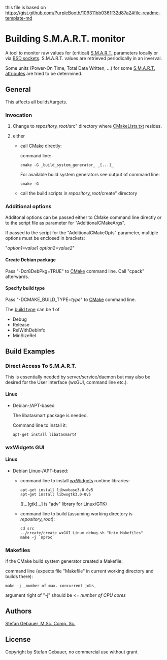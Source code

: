this file is based on
https://gist.github.com/PurpleBooth/109311bb0361f32d87a2#file-readme-template-md

# Building S.M.A.R.T. monitor

A tool to monitor raw values for (critical)
[S.M.A.R.T.](https://en.wikipedia.org/wiki/S.M.A.R.T.) parameters locally or
via [BSD sockets](https://en.wikipedia.org/wiki/Berkeley_sockets).
S.M.A.R.T. values are retrieved periodically in an inverval.

Some units (Power-On Time, Total Data Written, ...) for some
[S.M.A.R.T. attributes](https://en.wikipedia.org/wiki/S.M.A.R.T.#Known_ATA_S.M.A.R.T._attributes)
are tried to be determined.

## General

This affects all builds/targets.

### Invocation

1. Change to _repository_root_/src" directory where 
[CMakeLists.txt](https://cmake.org/cmake/help/latest/guide/tutorial/index.html#a-basic-starting-point-step-1)
resides.

2. either


    * call [CMake](https://cmake.org) directly:

      command line:

      ```
      cmake -G _build_system_generator_ _[...]_
      ```
      
      For available build system generators see output of command line:

      ```
      cmake -G
      ```

    * call the build scripts in _repository_root_/create" directory

### Additional options

Additonal options can be passed either to CMake command line directly or to the
script file as parameter for "AdditionalCMakeArgs".

If passed to the script for the "AdditionalCMakeOpts" parameter, multiple
options must be enclosed in brackets:

"_option1_=_value1_ _option2_=_value2_" 

#### Create Debian package

Pass "-Dcr8DebPkg=TRUE" to [CMake](https://cmake.org) command line.
Call "cpack" afterwards.

#### Specify build type

Pass "-DCMAKE\_BUILD\_TYPE=_type_" to [CMake](https://cmake.org) command line.

The
[build type](https://cmake.org/cmake/help/latest/variable/CMAKE_BUILD_TYPE.html)
can be 1 of

* Debug
* Release
* RelWithDebInfo
* MinSizeRel

## Build Examples

### Direct Access To S.M.A.R.T.

This is essentially needed by server/service/daemon but may also be desired for
the User Interface (wxGUI, command line etc.).

#### Linux

- Debian-/APT-based

  The libatasmart package is needed.

  Command line to install it:

  ```
  apt-get install libatasmart4
  ```

### wxWidgets GUI

#### Linux

- Debian Linux-/APT-based:
  - command line to install [wxWidgets](https://www.wxwidgets.org/) runtime
    libraries:

    ```
    apt-get install libwxbase3.0-0v5
    apt-get install libwxgtk3.0-0v5
    ```

    ([...]gtk[...] is "adv" library for Linux/GTK)

  - command line to build (assuming working directory is _repository_root_):

    ```
    cd src
    ../create/create_wxGUI_Linux_debug.sh "Unix Makefiles"
    make -j `nproc`
    ```

### Makefiles

if the CMake build system generator created a Makefile:

  command line (expects file "Makefile" in current working directory and builds
  there):

  ```
  make -j _number of max. concurrent jobs_
  ```

  argument right of "-j" should be <= _number of CPU cores_

## Authors

[Stefan Gebauer, M.Sc. Comp. Sc.](https://github.com/st-gb)

## License

Copyright by Stefan Gebauer, no commercial use without grant

